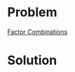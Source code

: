 
# Problem





[Factor Combinations](https://leetcode.com/problems/factor-combinations)

# Solution



